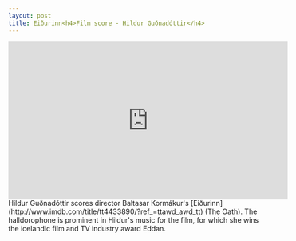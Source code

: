 ```yaml
---
layout: post
title: Eiðurinn<h4>Film score - Hildur Guðnadóttir</h4>
---
```

<iframe width="560" height="315" src="https://www.youtube.com/embed/gInh7FaK_wY?rel=0&amp;showinfo=0" frameborder="0" gesture="media" allow="encrypted-media" allowfullscreen></iframe>
Hildur Guðnadóttir scores director Baltasar Kormákur's [Eiðurinn](http://www.imdb.com/title/tt4433890/?ref_=ttawd_awd_tt) (The Oath). The halldorophone is prominent in Hildur's music for the film, for which she wins the icelandic film and TV industry award Eddan.
